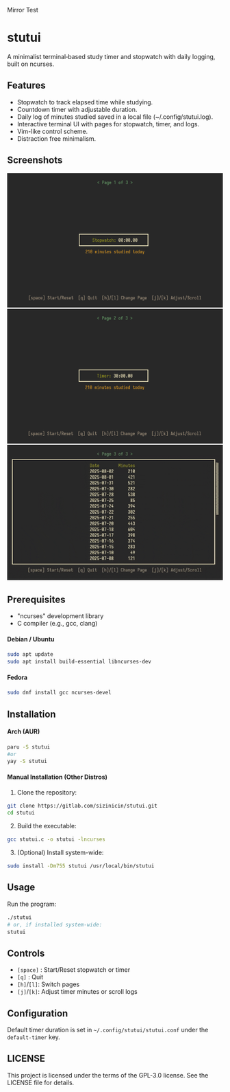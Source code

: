 Mirror Test

# stutui

A minimalist terminal‐based study timer and stopwatch with daily logging, built on ncurses.

## Features
- Stopwatch to track elapsed time while studying.
- Countdown timer with adjustable duration.
- Daily log of minutes studied saved in a local file (~/.config/stutui.log).
- Interactive terminal UI with pages for stopwatch, timer, and logs.
- Vim-like control scheme.
- Distraction free minimalism.

## Screenshots
![Stopwatch Page](assets/stopwatch.png)
![Timer Page](assets/timer.png)
![Logs Page](assets/logs.gif)

## Prerequisites
- "ncurses" development library
- C compiler (e.g., gcc, clang)

#### Debian / Ubuntu
```bash
sudo apt update
sudo apt install build-essential libncurses-dev
```
#### Fedora
```bash
sudo dnf install gcc ncurses-devel
```

## Installation
#### Arch (AUR)
```bash
paru -S stutui
#or
yay -S stutui
```
#### Manual Installation (Other Distros)
1. Clone the repository:
```bash
git clone https://gitlab.com/sizinicin/stutui.git
cd stutui
```
2. Build the executable:
```bash
gcc stutui.c -o stutui -lncurses
```
3. (Optional) Install system-wide:
```bash
sudo install -Dm755 stutui /usr/local/bin/stutui
```
## Usage
Run the program:
```bash
./stutui
# or, if installed system-wide:
stutui
```
## Controls
- `[space]` : Start/Reset stopwatch or timer
- `[q]`     : Quit
- `[h]`/`[l]`: Switch pages
- `[j]`/`[k]`: Adjust timer minutes or scroll logs

## Configuration
Default timer duration is set in `~/.config/stutui/stutui.conf` under the `default-timer` key.

## LICENSE
This project is licensed under the terms of the GPL-3.0 license. See the LICENSE file for details.
